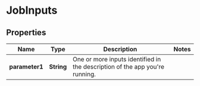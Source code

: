 
# JobInputs

## Properties
Name | Type | Description | Notes
------------ | ------------- | ------------- | -------------
**parameter1** | **String** | One or more inputs identified in the description of the app you&#39;re running.  | 



